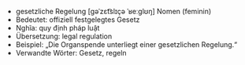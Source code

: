 - gesetzliche Regelung [ɡəˈzɛt͡slɪçə ˈʁeːɡlʊŋ]	Nomen (feminin)
- Bedeutet: offiziell festgelegtes Gesetz
- Nghĩa: quy định pháp luật
- Übersetzung: legal regulation
- Beispiel: „Die Organspende unterliegt einer gesetzlichen Regelung.“
- Verwandte Wörter: Gesetz, regeln